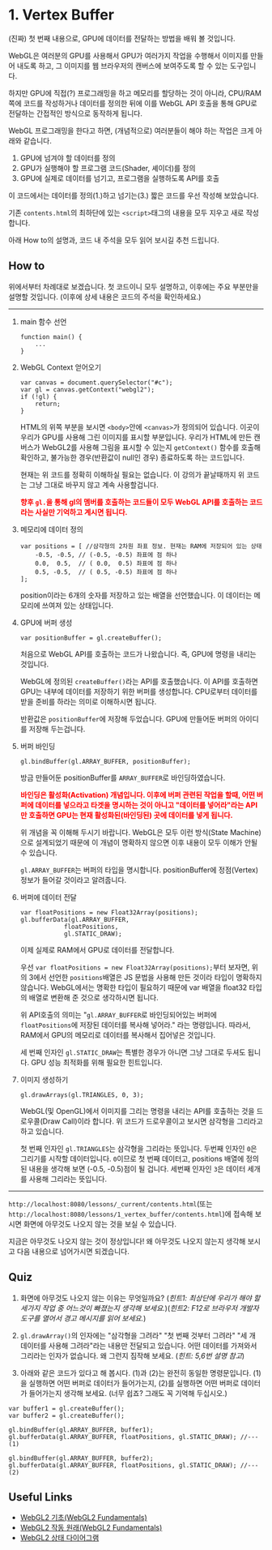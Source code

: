 # 1. Vertex Buffer

(진짜) 첫 번째 내용으로, GPU에 데이터를 전달하는 방법을 배워 볼 것입니다.

WebGL은 여러분의 GPU를 사용해서 GPU가 여러가지 작업을 수행해서 이미지를 만들어 내도록 하고, 그 이미지를 웹 브라우저의 캔버스에 보여주도록 할 수 있는 도구입니다.

하지만 GPU에 직접(?) 프로그래밍을 하고 메모리를 할당하는 것이 아니라, CPU/RAM 쪽에 코드를 작성하거나 데이터를 정의한 뒤에 이를 WebGL API 호출을 통해 GPU로 전달하는 간접적인 방식으로 동작하게 됩니다.

WebGL 프로그래밍을 한다고 하면, (개념적으로) 여러분들이 해야 하는 작업은 크게 아래와 같습니다.

1. GPU에 넘겨야 할 데이터를 정의
2. GPU가 실행해야 할 프로그램 코드(Shader, 셰이더)를 정의
3. GPU에 실제로 데이터를 넘기고, 프로그램을 실행하도록 API를 호출

이 코드에서는 데이터를 정의(1.)하고 넘기는(3.) 짧은 코드를 우선 작성해 보았습니다.

기존 `contents.html`의 최하단에 있는 `<script>`태그의 내용을 모두 지우고 새로 작성합니다.

아래 How to의 설명과, 코드 내 주석을 모두 읽어 보시길 추천 드립니다.

## How to

위에서부터 차례대로 보겠습니다. 첫 코드이니 모두 설명하고, 이후에는 주요 부분만을 설명할 것입니다. (이후에 상세 내용은 코드의 주석을 확인하세요.)

---
1. main 함수 선언
    ```
    function main() {
        ...
    }
    ```

2. WebGL Context 얻어오기

    ```
    var canvas = document.querySelector("#c");
    var gl = canvas.getContext("webgl2");
    if (!gl) {
        return;
    }
    ```

    HTML의 위쪽 부분을 보시면 `<body>`안에 `<canvas>`가 정의되어 있습니다. 이곳이 우리가 GPU를 사용해 그린 이미지를 표시할 부분입니다. 우리가 HTML에 만든 캔버스가 WebGL2를 사용해 그림을 표시할 수 있는지 `getContext()` 함수를 호출해 확인하고, 불가능한 경우(반환값이 null인 경우) 종료하도록 하는 코드입니다.

    현재는 위 코드를 정확히 이해하실 필요는 없습니다. 이 강의가 끝날때까지 위 코드는 그냥 그대로 바꾸지 않고 계속 사용할겁니다. 
    
    <span style="color:red">**향후 `gl.`을 통해 gl의 멤버를 호출하는 코드들이 모두 WebGL API를 호출하는 코드라는 사실만 기억하고 계시면 됩니다.**</span>

3. 메모리에 데이터 정의

    ```
    var positions = [ //삼각형의 2차원 좌표 정보. 현재는 RAM에 저장되어 있는 상태
        -0.5, -0.5, // (-0.5, -0.5) 좌표에 점 하나
        0.0,  0.5,  // ( 0.0,  0.5) 좌표에 점 하나
        0.5, -0.5,  // ( 0.5, -0.5) 좌표에 점 하나
    ];
    ```

    position이라는 6개의 숫자를 저장하고 있는 배열을 선언했습니다. 이 데이터는 메모리에 쓰여져 있는 상태입니다.

4. GPU에 버퍼 생성

    ```
    var positionBuffer = gl.createBuffer(); 
    ```

    처음으로 WebGL API를 호출하는 코드가 나왔습니다. 즉, GPU에 명령을 내리는 것입니다.
    
    WebGL에 정의된 `createBuffer()`라는 API를 호출했습니다. 이 API를 호출하면 GPU는 내부에 데이터를 저장하기 위한 버퍼를 생성합니다. CPU로부터 데이터를 받을 준비를 하라는 의미로 이해하시면 됩니다.
    
    반환값은 `positionBuffer`에 저장해 두었습니다. GPU에 만들어둔 버퍼의 아이디를 저장해 두는겁니다.

5. 버퍼 바인딩

    ```
    gl.bindBuffer(gl.ARRAY_BUFFER, positionBuffer); 
    ```

    방금 만들어둔 positionBuffer를 `ARRAY_BUFFER`로 바인딩하였습니다. 

    <span style="color:red">**바인딩은 활성화(Activation) 개념입니다. 이후에 버퍼 관련된 작업을 할때, 어떤 버퍼에 데이터를 넣으라고 타겟을 명시하는 것이 아니고 "데이터를 넣어라"라는 API만 호출하면 GPU는 현재 활성화된(바인딩된) 곳에 데이터를 넣게 됩니다.**</span>

    위 개념을 꼭 이해해 두시기 바랍니다. WebGL은 모두 이런 방식(State Machine)으로 설계되었기 때문에 이 개념이 명확하지 않으면 이후 내용이 모두 이해가 안될 수 있습니다.

    `gl.ARRAY_BUFFER`는 버퍼의 타입을 명시합니다. positionBuffer에 정점(Vertex) 정보가 들어갈 것이라고 알려줍니다.

6. 버퍼에 데이터 전달

    ```
    var floatPositions = new Float32Array(positions);
    gl.bufferData(gl.ARRAY_BUFFER, 
				floatPositions,
				gl.STATIC_DRAW);
    ```

    이제 실제로 RAM에서 GPU로 데이터를 전달합니다.

    우선 `var floatPositions = new Float32Array(positions);`부터 보자면, 위의 3에서 선언한 `positions`배열은 JS 문법을 사용해 만든 것이라 타입이 명확하지 않습니다. WebGL에서는 명확한 타입이 필요하기 때문에 var 배열을 float32 타입의 배열로 변환해 준 것으로 생각하시면 됩니다.

    위 API호출의 의미는 "`gl.ARRAY_BUFFER`로 바인딩되어있는 버퍼에 `floatPositions`에 저장된 데이터를 복사해 넣어라." 라는 명령입니다. 따라서, RAM에서 GPU의 메모리로 데이터를 복사해서 집어넣은 것입니다.

    세 번째 인자인 `gl.STATIC_DRAW`는 특별한 경우가 아니면 그냥 그대로 두셔도 됩니다. GPU 성능 최적화를 위해 필요한 힌트입니다.

7. 이미지 생성하기

    ```
    gl.drawArrays(gl.TRIANGLES, 0, 3);
    ```

    WebGL(및 OpenGL)에서 이미지를 그리는 명령을 내리는 API를 호출하는 것을 드로우콜(Draw Call)이라 합니다. 위 코드가 드로우콜이고 보시면 삼각형을 그리라고 하고 있습니다.

    첫 번째 인자인 `gl.TRIANGLES`는 삼각형을 그리라는 뜻입니다. 두번째 인자인 `0`은 그리기를 시작할 데이터입니다. `0`이므로 첫 번째 데이터고, positions 배열에 정의된 내용을 생각해 보면 (-0.5, -0.5)점이 될 겁니다. 세번째 인자인 `3`은 데이터 세개를 사용해 그리라는 뜻입니다.

---
`http://localhost:8080/lessons/_current/contents.html`(또는 `http://localhost:8080/lessons/1_vertex_buffer/contents.html`)에 접속해 보시면 화면에 아무것도 나오지 않는 것을 보실 수 있습니다. 

지금은 아무것도 나오지 않는 것이 정상입니다! 왜 아무것도 나오지 않는지 생각해 보시고 다음 내용으로 넘어가시면 되겠습니다.

## Quiz

1. 화면에 아무것도 나오지 않는 이유는 무엇일까요? (*힌트1: 최상단에 우리가 해야 할 세가지 작업 중 어느것이 빠졌는지 생각해 보세요.*)(*힌트2: F12로 브라우저 개발자 도구를 열어서 경고 메시지를 읽어 보세요.*)

2. `gl.drawArray()`의 인자에는 "삼각형을 그려라" "첫 번째 것부터 그려라" "세 개 데이터를 사용해 그려라"라는 내용만 전달되고 있습니다. 어떤 데이터를 가져와서 그리라는 인자가 없습니다. 왜 그런지 짐작해 보세요. (*힌트: 5,6번 설명 참고*)

3. 아래와 같은 코드가 있다고 해 봅시다. (1)과 (2)는 완전히 동일한 명령문입니다. (1)을 실행하면 어떤 버퍼로 데이터가 들어가는지, (2)를 실행하면 어떤 버퍼로 데이터가 들어가는지 생각해 보세요. (너무 쉽죠? 그래도 꼭 기억해 두십시오.)

```
var buffer1 = gl.createBuffer(); 
var buffer2 = gl.createBuffer();

gl.bindBuffer(gl.ARRAY_BUFFER, buffer1); 
gl.bufferData(gl.ARRAY_BUFFER, floatPositions, gl.STATIC_DRAW); //---(1)

gl.bindBuffer(gl.ARRAY_BUFFER, buffer2);
gl.bufferData(gl.ARRAY_BUFFER, floatPositions, gl.STATIC_DRAW); //---(2)
```

## Useful Links

- [WebGL2 기초(WebGL2 Fundamentals)](https://webgl2fundamentals.org/webgl/lessons/ko/webgl-fundamentals.html)
- [WebGL2 작동 원래(WebGL2 Fundamentals)](https://webgl2fundamentals.org/webgl/lessons/ko/webgl-how-it-works.html)
- [WebGL2 상태 다이어그램](https://webgl2fundamentals.org/webgl/lessons/resources/webgl-state-diagram.html)